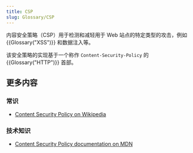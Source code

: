 ```yaml
---
title: CSP
slug: Glossary/CSP
---
```


内容安全策略（CSP）用于检测和减轻用于 Web 站点的特定类型的攻击，例如 {{Glossary("XSS")}} 和数据注入等。

该安全策略的实现基于一个称作 `Content-Security-Policy` 的 {{Glossary("HTTP")}} 首部。

## 更多内容

### 常识

- [Content Security Policy on Wikipedia](https://en.wikipedia.org/wiki/Content_Security_Policy)

### 技术知识

- [Content Security Policy documentation on MDN](/zh-CN/docs/Web/HTTP/CSP)
